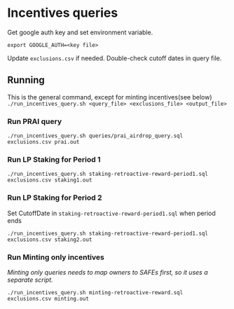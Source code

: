 # Incentives queries

 Get google auth key and set environment variable.
```
export GOOGLE_AUTH=<key file>
```

Update `exclusions.csv` if needed.
Double-check cutoff dates in query file.


## Running
This is the general command, except for minting incentives(see below)
`./run_incentives_query.sh <query_file> <exclusions_file> <output_file>`

### Run PRAI query
```
./run_incentives_query.sh queries/prai_airdrop_query.sql exclusions.csv prai.out
```

### Run LP Staking for Period 1
```
./run_incentives_query.sh staking-retroactive-reward-period1.sql exclusions.csv staking1.out

```

### Run LP Staking for Period 2

Set CutoffDate in `staking-retroactive-reward-period1.sql` when period ends
```
./run_incentives_query.sh staking-retroactive-reward-period1.sql exclusions.csv staking2.out

```

### Run Minting only incentives

*Minting only queries needs to map owners to SAFEs first, so it uses a separate script.*


```
./run_incentives_query.sh minting-retroactive-reward.sql exclusions.csv minting.out

```
